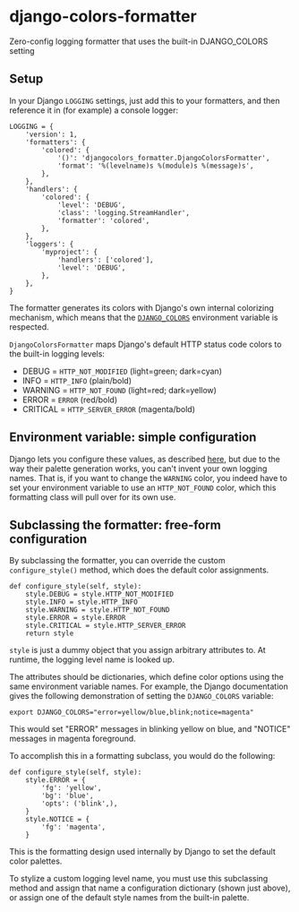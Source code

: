 # django-colors-formatter

Zero-config logging formatter that uses the built-in DJANGO_COLORS setting

## Setup

In your Django `LOGGING` settings, just add this to your formatters, and then reference it in (for example) a console logger:

    LOGGING = {
        'version': 1,
        'formatters': {
            'colored': {
                '()': 'djangocolors_formatter.DjangoColorsFormatter',
                'format': '%(levelname)s %(module)s %(message)s',
            },
        },
        'handlers': {
            'colored': {
                'level': 'DEBUG',
                'class': 'logging.StreamHandler',
                'formatter': 'colored',
            },
        },
        'loggers': {
            'myproject': {
                'handlers': ['colored'],
                'level': 'DEBUG',
            },
        },
    }

The formatter generates its colors with Django's own internal colorizing mechanism, which means that the [`DJANGO_COLORS`](https://docs.djangoproject.com/en/dev/ref/django-admin/#syntax-coloring) environment variable is respected.

`DjangoColorsFormatter` maps Django's default HTTP status code colors to the built-in logging levels:

* DEBUG = `HTTP_NOT_MODIFIED` (light=green; dark=cyan)
* INFO = `HTTP_INFO` (plain/bold)
* WARNING = `HTTP_NOT_FOUND` (light=red; dark=yellow)
* ERROR = `ERROR` (red/bold)
* CRITICAL = `HTTP_SERVER_ERROR` (magenta/bold)

## Environment variable: simple configuration

Django lets you configure these values, as described [here](https://docs.djangoproject.com/en/dev/ref/django-admin/#syntax-coloring), but due to the way their palette generation works, you can't invent your own logging names.  That is, if you want to change the `WARNING` color, you indeed have to set your environment variable to use an `HTTP_NOT_FOUND` color, which this formatting class will pull over for its own use.

## Subclassing the formatter: free-form configuration

By subclassing the formatter, you can override the custom `configure_style()` method, which does the default color assignments.

    def configure_style(self, style):
        style.DEBUG = style.HTTP_NOT_MODIFIED
        style.INFO = style.HTTP_INFO
        style.WARNING = style.HTTP_NOT_FOUND
        style.ERROR = style.ERROR
        style.CRITICAL = style.HTTP_SERVER_ERROR
        return style

`style` is just a dummy object that you assign arbitrary attributes to.  At runtime, the logging level name is looked up.

The attributes should be dictionaries, which define color options using the same environment variable names.  For example, the Django documentation gives the following demonstration of setting the `DJANGO_COLORS` variable:

    export DJANGO_COLORS="error=yellow/blue,blink;notice=magenta"

This would set "ERROR" messages in blinking yellow on blue, and "NOTICE" messages in magenta foreground.

To accomplish this in a formatting subclass, you would do the following:

    def configure_style(self, style):
        style.ERROR = {
            'fg': 'yellow',
            'bg': 'blue',
            'opts': ('blink',),
        }
        style.NOTICE = {
            'fg': 'magenta',
        }

This is the formatting design used internally by Django to set the default color palettes.

To stylize a custom logging level name, you must use this subclassing method and assign that name a configuration dictionary (shown just above), or assign one of the default style names from the built-in palette.
